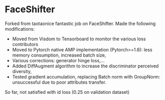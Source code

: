 # FaceShifter
Forked from taotaonice fantastic job on FaceShifter.
Made the following modifications:
- Moved from Visdom to Tensorboard to monitor the various loss contributors
- Moved to Pytorch native AMP implementation (Pytorch>=1.6): less memory consumption, increased batch size,
- Various corrections: generator hinge loss,...
- Added DiffAugment algorithm to increase the discriminator perceived diversity,
- Tested gradient accumulation, replacing Batch norm with GroupNorm: unsuccessful due to poor attributes transfer.

So far, not satisfied with id loss (0.25 on validation dataset)
